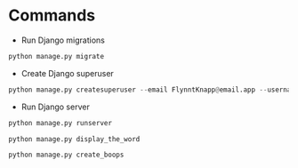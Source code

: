 # Commands

- Run Django migrations

```python
python manage.py migrate
```

- Create Django superuser

```python
python manage.py createsuperuser --email FlynntKnapp@email.app --username FlynntKnapp
```

- Run Django server

```python
python manage.py runserver
```

```python
python manage.py display_the_word
```

```python
python manage.py create_boops
```